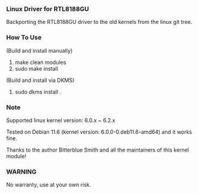 ### Linux Driver for RTL8188GU

Backporting the RTL8188GU driver to the old kernels from the linux git tree.

### How To Use

(Build and install manually)
1. make clean modules 
2. sudo make install

(Build and install via DKMS)
1. sudo dkms install .

### Note

Supported linux kernel version: 6.0.x ~ 6.2.x

Tested on Debian 11.6 (kernel version: 6.0.0-0.deb11.6-amd64) and it works fine.

Thanks to the author Bitterblue Smith and all the maintainers of this kernel module!

### WARNING

No warranty, use at your own risk.
